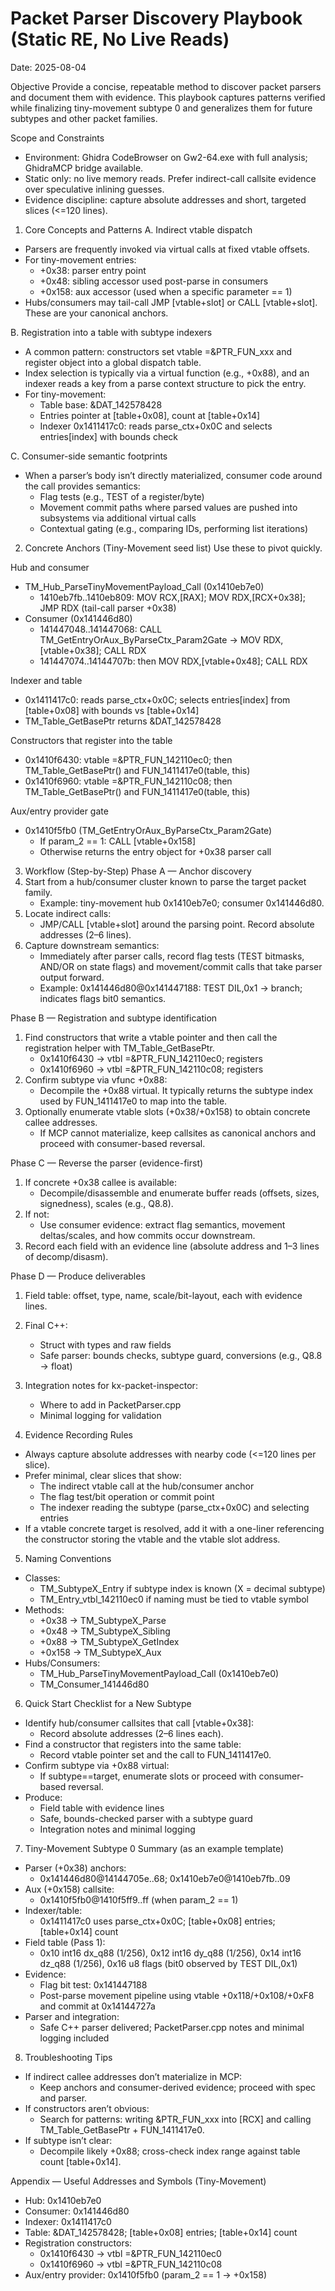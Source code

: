 # Packet Parser Discovery Playbook (Static RE, No Live Reads)
Date: 2025-08-04

Objective
Provide a concise, repeatable method to discover packet parsers and document them with evidence. This playbook captures patterns verified while finalizing tiny-movement subtype 0 and generalizes them for future subtypes and other packet families.

Scope and Constraints
- Environment: Ghidra CodeBrowser on Gw2-64.exe with full analysis; GhidraMCP bridge available.
- Static only: no live memory reads. Prefer indirect-call callsite evidence over speculative inlining guesses.
- Evidence discipline: capture absolute addresses and short, targeted slices (<=120 lines).

1) Core Concepts and Patterns
A. Indirect vtable dispatch
- Parsers are frequently invoked via virtual calls at fixed vtable offsets.
- For tiny-movement entries:
  - +0x38: parser entry point
  - +0x48: sibling accessor used post-parse in consumers
  - +0x158: aux accessor (used when a specific parameter == 1)
- Hubs/consumers may tail-call JMP [vtable+slot] or CALL [vtable+slot]. These are your canonical anchors.

B. Registration into a table with subtype indexers
- A common pattern: constructors set vtable =&PTR_FUN_xxx and register object into a global dispatch table.
- Index selection is typically via a virtual function (e.g., +0x88), and an indexer reads a key from a parse context structure to pick the entry.
- For tiny-movement:
  - Table base: &DAT_142578428
  - Entries pointer at [table+0x08], count at [table+0x14]
  - Indexer 0x1411417c0: reads parse_ctx+0x0C and selects entries[index] with bounds check

C. Consumer-side semantic footprints
- When a parser’s body isn’t directly materialized, consumer code around the call provides semantics:
  - Flag tests (e.g., TEST of a register/byte)
  - Movement commit paths where parsed values are pushed into subsystems via additional virtual calls
  - Contextual gating (e.g., comparing IDs, performing list iterations)

2) Concrete Anchors (Tiny-Movement seed list)
Use these to pivot quickly.

Hub and consumer
- TM_Hub_ParseTinyMovementPayload_Call (0x1410eb7e0)
  - 1410eb7fb..1410eb809: MOV RCX,[RAX]; MOV RDX,[RCX+0x38]; JMP RDX (tail-call parser +0x38)
- Consumer (0x141446d80)
  - 141447048..141447068: CALL TM_GetEntryOrAux_ByParseCtx_Param2Gate → MOV RDX,[vtable+0x38]; CALL RDX
  - 141447074..14144707b: then MOV RDX,[vtable+0x48]; CALL RDX

Indexer and table
- 0x1411417c0: reads parse_ctx+0x0C; selects entries[index] from [table+0x08] with bounds vs [table+0x14]
- TM_Table_GetBasePtr returns &DAT_142578428

Constructors that register into the table
- 0x1410f6430: vtable =&PTR_FUN_142110ec0; then TM_Table_GetBasePtr() and FUN_1411417e0(table, this)
- 0x1410f6960: vtable =&PTR_FUN_142110c08; then TM_Table_GetBasePtr() and FUN_1411417e0(table, this)

Aux/entry provider gate
- 0x1410f5fb0 (TM_GetEntryOrAux_ByParseCtx_Param2Gate)
  - If param_2 == 1: CALL [vtable+0x158]
  - Otherwise returns the entry object for +0x38 parser call

3) Workflow (Step-by-Step)
Phase A — Anchor discovery
1) Start from a hub/consumer cluster known to parse the target packet family.
   - Example: tiny-movement hub 0x1410eb7e0; consumer 0x141446d80.
2) Locate indirect calls:
   - JMP/CALL [vtable+slot] around the parsing point. Record absolute addresses (2–6 lines).
3) Capture downstream semantics:
   - Immediately after parser calls, record flag tests (TEST bitmasks, AND/OR on state flags) and movement/commit calls that take parser output forward.
   - Example: 0x141446d80@0x141447188: TEST DIL,0x1 → branch; indicates flags bit0 semantics.

Phase B — Registration and subtype identification
1) Find constructors that write a vtable pointer and then call the registration helper with TM_Table_GetBasePtr.
   - 0x1410f6430 → vtbl =&PTR_FUN_142110ec0; registers
   - 0x1410f6960 → vtbl =&PTR_FUN_142110c08; registers
2) Confirm subtype via vfunc +0x88:
   - Decompile the +0x88 virtual. It typically returns the subtype index used by FUN_1411417e0 to map into the table.
3) Optionally enumerate vtable slots (+0x38/+0x158) to obtain concrete callee addresses.
   - If MCP cannot materialize, keep callsites as canonical anchors and proceed with consumer-based reversal.

Phase C — Reverse the parser (evidence-first)
1) If concrete +0x38 callee is available:
   - Decompile/disassemble and enumerate buffer reads (offsets, sizes, signedness), scales (e.g., Q8.8).
2) If not:
   - Use consumer evidence: extract flag semantics, movement deltas/scales, and how commits occur downstream.
3) Record each field with an evidence line (absolute address and 1–3 lines of decomp/disasm).

Phase D — Produce deliverables
1) Field table: offset, type, name, scale/bit-layout, each with evidence lines.
2) Final C++:
   - Struct with types and raw fields
   - Safe parser: bounds checks, subtype guard, conversions (e.g., Q8.8 → float)
3) Integration notes for kx-packet-inspector:
   - Where to add in PacketParser.cpp
   - Minimal logging for validation

4) Evidence Recording Rules
- Always capture absolute addresses with nearby code (<=120 lines per slice).
- Prefer minimal, clear slices that show:
  - The indirect vtable call at the hub/consumer anchor
  - The flag test/bit operation or commit point
  - The indexer reading the subtype (parse_ctx+0x0C) and selecting entries
- If a vtable concrete target is resolved, add it with a one-liner referencing the constructor storing the vtable and the vtable slot address.

5) Naming Conventions
- Classes:
  - TM_SubtypeX_Entry if subtype index is known (X = decimal subtype)
  - TM_Entry_vtbl_142110ec0 if naming must be tied to vtable symbol
- Methods:
  - +0x38 → TM_SubtypeX_Parse
  - +0x48 → TM_SubtypeX_Sibling
  - +0x88 → TM_SubtypeX_GetIndex
  - +0x158 → TM_SubtypeX_Aux
- Hubs/Consumers:
  - TM_Hub_ParseTinyMovementPayload_Call (0x1410eb7e0)
  - TM_Consumer_141446d80

6) Quick Start Checklist for a New Subtype
- Identify hub/consumer callsites that call [vtable+0x38]:
  - Record absolute addresses (2–6 lines each).
- Find a constructor that registers into the same table:
  - Record vtable pointer set and the call to FUN_1411417e0.
- Confirm subtype via +0x88 virtual:
  - If subtype==target, enumerate slots or proceed with consumer-based reversal.
- Produce:
  - Field table with evidence lines
  - Safe, bounds-checked parser with a subtype guard
  - Integration notes and minimal logging

7) Tiny-Movement Subtype 0 Summary (as an example template)
- Parser (+0x38) anchors:
  - 0x141446d80@14144705e..68; 0x1410eb7e0@1410eb7fb..09
- Aux (+0x158) callsite:
  - 0x1410f5fb0@1410f5ff9..ff (when param_2 == 1)
- Indexer/table:
  - 0x1411417c0 uses parse_ctx+0x0C; [table+0x08] entries; [table+0x14] count
- Field table (Pass 1):
  - 0x10 int16 dx_q88 (1/256), 0x12 int16 dy_q88 (1/256), 0x14 int16 dz_q88 (1/256), 0x16 u8 flags (bit0 observed by TEST DIL,0x1)
- Evidence:
  - Flag bit test: 0x141447188
  - Post-parse movement pipeline using vtable +0x118/+0x108/+0xF8 and commit at 0x14144727a
- Parser and integration:
  - Safe C++ parser delivered; PacketParser.cpp notes and minimal logging included

8) Troubleshooting Tips
- If indirect callee addresses don’t materialize in MCP:
  - Keep anchors and consumer-derived evidence; proceed with spec and parser.
- If constructors aren’t obvious:
  - Search for patterns: writing &PTR_FUN_xxx into [RCX] and calling TM_Table_GetBasePtr + FUN_1411417e0.
- If subtype isn’t clear:
  - Decompile likely +0x88; cross-check index range against table count [table+0x14].

Appendix — Useful Addresses and Symbols (Tiny-Movement)
- Hub: 0x1410eb7e0
- Consumer: 0x141446d80
- Indexer: 0x1411417c0
- Table: &DAT_142578428; [table+0x08] entries; [table+0x14] count
- Registration constructors:
  - 0x1410f6430 → vtbl =&PTR_FUN_142110ec0
  - 0x1410f6960 → vtbl =&PTR_FUN_142110c08
- Aux/entry provider: 0x1410f5fb0 (param_2 == 1 → +0x158)
